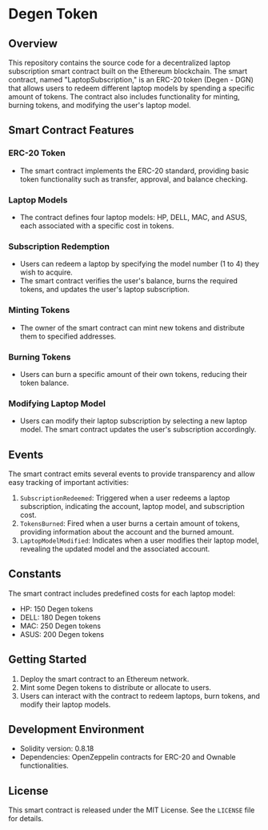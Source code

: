 # Degen Token

## Overview

This repository contains the source code for a decentralized laptop subscription smart contract built on the Ethereum blockchain. The smart contract, named "LaptopSubscription," is an ERC-20 token (Degen - DGN) that allows users to redeem different laptop models by spending a specific amount of tokens. The contract also includes functionality for minting, burning tokens, and modifying the user's laptop model.

## Smart Contract Features

### ERC-20 Token

- The smart contract implements the ERC-20 standard, providing basic token functionality such as transfer, approval, and balance checking.

### Laptop Models

- The contract defines four laptop models: HP, DELL, MAC, and ASUS, each associated with a specific cost in tokens.

### Subscription Redemption

- Users can redeem a laptop by specifying the model number (1 to 4) they wish to acquire.
- The smart contract verifies the user's balance, burns the required tokens, and updates the user's laptop subscription.

### Minting Tokens

- The owner of the smart contract can mint new tokens and distribute them to specified addresses.

### Burning Tokens

- Users can burn a specific amount of their own tokens, reducing their token balance.

### Modifying Laptop Model

- Users can modify their laptop subscription by selecting a new laptop model. The smart contract updates the user's subscription accordingly.

## Events

The smart contract emits several events to provide transparency and allow easy tracking of important activities:

1. `SubscriptionRedeemed`: Triggered when a user redeems a laptop subscription, indicating the account, laptop model, and subscription cost.
2. `TokensBurned`: Fired when a user burns a certain amount of tokens, providing information about the account and the burned amount.
3. `LaptopModelModified`: Indicates when a user modifies their laptop model, revealing the updated model and the associated account.

## Constants

The smart contract includes predefined costs for each laptop model:

- HP: 150 Degen tokens
- DELL: 180 Degen tokens
- MAC: 250 Degen tokens
- ASUS: 200 Degen tokens

## Getting Started

1. Deploy the smart contract to an Ethereum network.
2. Mint some Degen tokens to distribute or allocate to users.
3. Users can interact with the contract to redeem laptops, burn tokens, and modify their laptop models.

## Development Environment

- Solidity version: 0.8.18
- Dependencies: OpenZeppelin contracts for ERC-20 and Ownable functionalities.

## License

This smart contract is released under the MIT License. See the `LICENSE` file for details.

